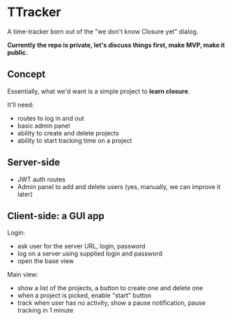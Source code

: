 # TTracker

A time-tracker born out of the "we don't know Closure yet" dialog.

**Currently the repo is private, let's discuss things first, make MVP, make it public.**

## Concept

Essentially, what we'd want is a simple project to **learn closure**.

It'll need:

* routes to log in and out
* basic admin panel
* ability to create and delete projects
* ability to start tracking time on a project

## Server-side

* JWT auth routes
* Admin panel to add and delete users (yes, manually, we can improve it later)

## Client-side: a GUI app

Login:

* ask user for the server URL, login, password
* log on a server using supplied login and password
* open the base view

Main view:

* show a list of the projects, a button to create one and delete one
* when a project is picked, enable "start" button
* track when user has no activity, show a pause notification, pause tracking in 1 minute
